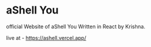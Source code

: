 # aShell You

official Website of aShell You Written in React by Krishna. 

live at - https://ashell.vercel.app/
